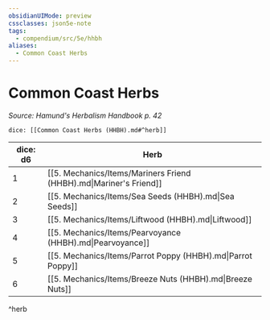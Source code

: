 ```yaml
---
obsidianUIMode: preview
cssclasses: json5e-note
tags:
  - compendium/src/5e/hhbh
aliases:
  - Common Coast Herbs
---
```

# Common Coast Herbs
*Source: Hamund's Herbalism Handbook p. 42* 

`dice: [[Common Coast Herbs (HHBH).md#^herb]]`

| dice: d6 | Herb |
|----------|------|
| 1 | [[5. Mechanics/Items/Mariners Friend (HHBH).md\|Mariner's Friend]] |
| 2 | [[5. Mechanics/Items/Sea Seeds (HHBH).md\|Sea Seeds]] |
| 3 | [[5. Mechanics/Items/Liftwood (HHBH).md\|Liftwood]] |
| 4 | [[5. Mechanics/Items/Pearvoyance (HHBH).md\|Pearvoyance]] |
| 5 | [[5. Mechanics/Items/Parrot Poppy (HHBH).md\|Parrot Poppy]] |
| 6 | [[5. Mechanics/Items/Breeze Nuts (HHBH).md\|Breeze Nuts]] |
^herb
